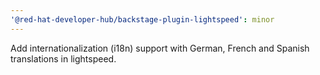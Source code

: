 ```yaml
---
'@red-hat-developer-hub/backstage-plugin-lightspeed': minor
---
```


Add internationalization (i18n) support with German, French and Spanish translations in lightspeed.
